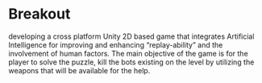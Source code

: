 # Breakout
developing a cross platform Unity 2D based game that integrates Artificial Intelligence for improving and enhancing “replay-ability” and the involvement of human factors. The main objective of the game is for the player to solve the puzzle, kill the bots existing on the level by utilizing the weapons that will be available for the help.
